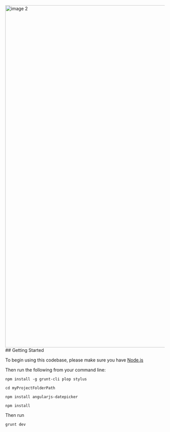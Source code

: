 
<img width="1080" alt="image 2" src="https://cloud.githubusercontent.com/assets/6891893/21065807/3990c724-be30-11e6-8227-82faffce5a79.PNG">
## Getting Started

To begin using this codebase, please make sure you have [Node.js](http://nodejs.org/)

Then run the following from your command line:

`npm install -g grunt-cli plop stylus`

`cd myProjectFolderPath`

`npm install angularjs-datepicker`

`npm install`

Then run

`grunt dev`
